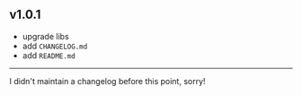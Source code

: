 ## v1.0.1
* upgrade libs
* add `CHANGELOG.md`
* add `README.md`

---

I didn't maintain a changelog before this point, sorry!
